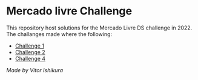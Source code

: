 # Mercado livre Challenge

This repository host solutions for the Mercado Livre DS challenge in 2022.
The challanges made where the following: 

 - [Challenge 1](https://github.com/vitorhi/Desafio-ds-2022-Mercado-Livre/blob/main/Challenge1.ipynb)
 - [Challenge 2](https://github.com/vitorhi/Desafio-ds-2022-Mercado-Livre/blob/main/Challenge2.ipynb)
 - [Challenge 4](https://github.com/vitorhi/Desafio-ds-2022-Mercado-Livre/blob/main/Challenge4.ipynb)

*Made by Vítor Ishikura*
 
